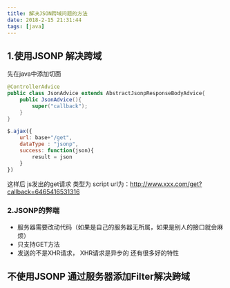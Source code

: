 ```yaml
---
title: 解决JSON跨域问题的方法
date: 2018-2-15 21:31:44
tags: [java]
---
```


## 1.使用JSONP 解决跨域


先在java中添加切面
``` java
@ControllerAdvice
public class JsonAdvice extends AbstractJsonpResponseBodyAdvice{
    public JsonAdvice(){
        super("callback");
    }
}
```
```javascript
$.ajax({
    url: base+"/get",
    dataType : "jsonp",
    success: function(json){
        result = json
    }
})
```

这样后 js发出的get请求 类型为 script
url为：http://www.xxx.com/get?callback=6465416531316

### 2.JSONP的弊端
- 服务器需要改动代码（如果是自己的服务器无所属，如果是别人的接口就会麻烦）
- 只支持GET方法
- 发送的不是XHR请求， XHR请求是异步的 还有很多好的特性

## 不使用JSONP 通过服务器添加Filter解决跨域
